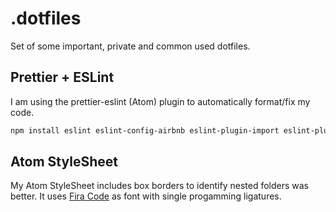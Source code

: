 # .dotfiles
Set of some important, private and common used dotfiles.

## Prettier + ESLint
I am using the prettier-eslint (Atom) plugin to automatically format/fix my code.

```sh
npm install eslint eslint-config-airbnb eslint-plugin-import eslint-plugin-jsx-a11y eslint-plugin-react --save-dev
```
## Atom StyleSheet
My Atom StyleSheet includes box borders to identify nested folders was better. It uses [Fira Code](https://github.com/tonsky/FiraCode) as font with single progamming ligatures.
